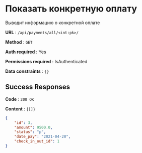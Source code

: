 # Показать конкретную оплату

Выводит информацию о конкретной оплате

**URL** : `/api/payments/all/<int:pk>/`

**Method** : `GET`

**Auth required** : Yes

**Permissions required** : IsAuthenticated

**Data constraints** : `{}`

## Success Responses

**Code** : `200 OK`

**Content** : `{[]}`

```json
{
    "id": 3,
    "amount": 9500.0,
    "status": "p",
    "date_pay": "2021-04-20",
    "check_in_out_id": 1
}
```
